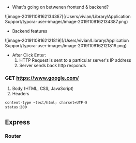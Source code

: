 * What's going on betwenen frontend & backend?

![image-20191108162134387](/Users/vivian/Library/Application Support/typora-user-images/image-20191108162134387.png)

* Backend features

![image-20191108162121819](/Users/vivian/Library/Application Support/typora-user-images/image-20191108162121819.png)

* After Click Enter:
  1. HTTP Request is sent to a particular server's IP address
  2. Server sends back http responds

### GET https://www.google.com/

1. Body (HTML, CSS, JavaScript)
2. Headers

```txt
content-type →text/html; charset=UTF-8
status:200
```



## Express

### Router